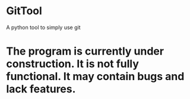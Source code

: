 # GitTool
A python tool to simply use git

# The program is currently under construction.  It is not fully functional.  It may contain bugs and lack features.
